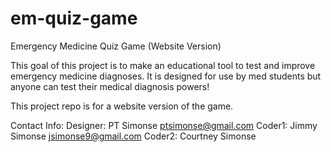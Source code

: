 # em-quiz-game
Emergency Medicine Quiz Game (Website Version)

This goal of this project is to make an educational tool to test and improve emergency medicine diagnoses. 
It is designed for use by med students but anyone can test their medical diagnosis powers!

This project repo is for a website version of the game.

Contact Info:
    Designer:  PT Simonse    ptsimonse@gmail.com
    Coder1:  Jimmy Simonse    jsimonse9@gmail.com
    Coder2:  Courtney Simonse
   
